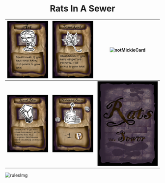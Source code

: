 <h1 align="center">
  	Rats In A Sewer
</h1>

| ![artCard](ART.png) | ![driedLeafCard](DRIED_LEAF.png) | ![notMickieCard](NOT_MICKIE.png) |
| - | - | - |
| ![goodIdea](GOOD_IDEA.png) | ![unlabledBoozeCard](UNLABLED_BOOZE.png) | ![cardBackCard](CARD_BACK.png) |

![rulesImg](RULEBOOK.png)